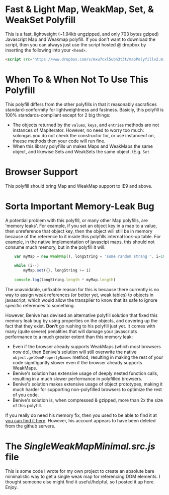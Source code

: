 # Fast & Light Map, WeakMap, Set, & WeakSet Polyfill
This is a fast, lightweight (~1.94kb ungzipped, and only 703 bytes gziped) Javascript Map and Weakmap polyfill. If you don't want to download the script, then you can always just use the script hosted @ dropbox by inserting the following into your `<head>`.

```HTML
<script src="https://www.dropbox.com/s/mxu7cxl5ubh3t3t/mapPolyfillv2.min.js?dl=1" type="text/javascript"></script>
```

# When To & When Not To Use This Polyfill
This polyfill differs from the other polyfills in that it reasonably sacrafices standard-conformity for lightweightness and fastness. Basicly, this polyfill is 100% standards-compliant except for 2 big things:

 * The objects returned by the `values`, `keys`, and `entries` methods are not instances of MapIterator. However, no need to worry too much: solongas you do not check the constructor for, or use instanceof on, theese methods then your code will run fine.
 * When this library polyfills un makes Maps and WeakMaps the same object, and likewise Sets and WeakSets the same object. (E.g. `Set `

# Browser Support
This polyfill should bring Map and WeakMap support to IE9 and above.

# Sorta Important Memory-Leak Bug
A potential problem with this polyfill, or many other Map polyfills, are 'memory leaks'. For example, if you set an object key in a map to a value, then unreference that object key, then the object will still be in memory because of the reference to it inside this polyfills internal look-up table. For example, in the native implementation of javascipt maps, this should not consume much memory, but in the polyfill it will:

```Javascript
    var myMap = new WeakMap(), longString = 'some random strang ', i=100e+6;
    
    while (i--)
        myMap.set({}, longString += i)
    
    console.log(longString.length * myMap.length)
```

The unavoidable, unfixable reason for this is because there currently is no way to assign weak references (or better yet, weak tables) to objects in javascript, which would allow the transpiler to know that its safe to ignore specific references to something.

However, Benive has devised an alternative polyfill solution that fixed this memory leak bug by using properties on the objects, and covering up the fact that they exist. **Don't** go rushing to his polyfill just yet. It comes with many (quite severe) penalities that will damage your javascripts performance to a much greater extent than this memory leak:

  * Even if the browser already supports WeakMaps (which most browsers now do), then Benive's solution will still overwrite the native `object.getOwnPropertyNames` method, resulting in making the rest of your code signifigantly slower even if the browser already supports WeakMaps.
  * Benive's solution has extensive usage of deeply nested function calls, resulting in a much slower performance in polyfilled browsers.
  * Benive's solution makes extensive usage of object prototypes, making it much harder for supporting non-polyfilled browsers to optimize the rest of you code.
  * Benive's solution is, when compressed & gzipped, more than 2x the size of this polyfill.

If you really do need his memory fix, then you used to be able to find it at <a href="https://github.com/Benvie/WeakMap">you can find it here</a>. However, his account appears to have been deleted from the github servers.

# The <i>SingleWeakMapMinimal.src.js</i> file
This is some code I wrote for my own project to create an absolute bare minimalistic way to get a single weak map for referencing DOM elements. I thought someone else might find it useful/helpful, so I posted it up here. Enjoy.
